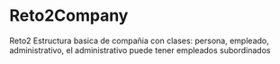 # Reto2Company
Reto2 Estructura basica de compañia con clases: persona, empleado, administrativo, el administrativo puede tener empleados subordinados
